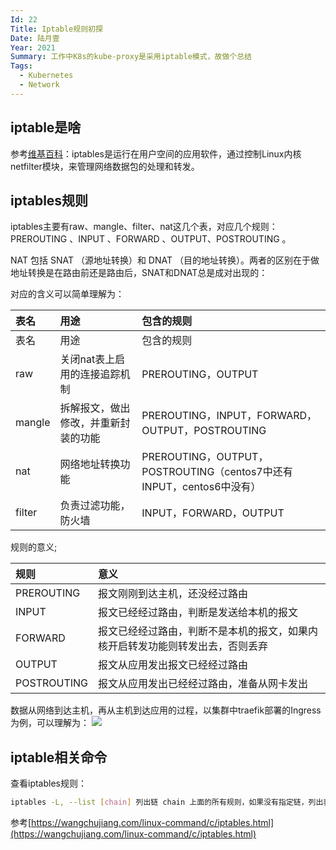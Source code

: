 ```yaml
---
Id: 22
Title: Iptable规则初探
Date: 陆月壹
Year: 2021
Summary: 工作中K8s的kube-proxy是采用iptable模式，故做个总结
Tags:
  - Kubernetes
  - Network
---
```

## iptable是啥

参考[维基百科](https://zh.wikipedia.org/wiki/Iptables)：iptables是运行在用户空间的应用软件，通过控制Linux内核netfilter模块，来管理网络数据包的处理和转发。

## iptables规则

iptables主要有raw、mangle、filter、nat这几个表，对应几个规则：PREROUTING 、INPUT 、FORWARD 、OUTPUT、POSTROUTING 。

NAT 包括 SNAT （源地址转换）和 DNAT （目的地址转换）。两者的区别在于做地址转换是在路由前还是路由后，SNAT和DNAT总是成对出现的：

对应的含义可以简单理解为：

| 表名   | 用途                                 | 包含的规则                                                   |
| :----- | :----------------------------------- | :----------------------------------------------------------- |
| 表名   | 用途                                 | 包含的规则                                                   |
| raw    | 关闭nat表上启用的连接追踪机制        | PREROUTING，OUTPUT                                           |
| mangle | 拆解报文，做出修改，并重新封装的功能 | PREROUTING，INPUT，FORWARD，OUTPUT，POSTROUTING              |
| nat    | 网络地址转换功能                     | PREROUTING，OUTPUT，POSTROUTING（centos7中还有INPUT，centos6中没有） |
| filter | 负责过滤功能，防火墙                 | INPUT，FORWARD，OUTPUT                                       |

规则的意义;

| 规则        | 意义                                                         |
| :---------- | :----------------------------------------------------------- |
| PREROUTING  | 报文刚刚到达主机，还没经过路由                               |
| INPUT       | 报文已经经过路由，判断是发送给本机的报文                     |
| FORWARD     | 报文已经经过路由，判断不是本机的报文，如果内核开启转发功能则转发出去，否则丢弃 |
| OUTPUT      | 报文从应用发出报文已经经过路由                               |
| POSTROUTING | 报文从应用发出已经经过路由，准备从网卡发出                   |

数据从网络到达主机，再从主机到达应用的过程，以集群中traefik部署的Ingress为例，可以理解为：
![](https://hindung.oss-cn-beijing.aliyuncs.com/img/002T8chSgy1gr2r3bnr1bj60dd0b5my602.jpg)

## iptable相关命令

查看iptables规则：

```bash
iptables -L, --list [chain] 列出链 chain 上面的所有规则，如果没有指定链，列出表上所有链的所有规则
```

参考[https://wangchujiang.com/linux-command/c/iptables.html](https://wangchujiang.com/linux-command/c/iptables.html)
